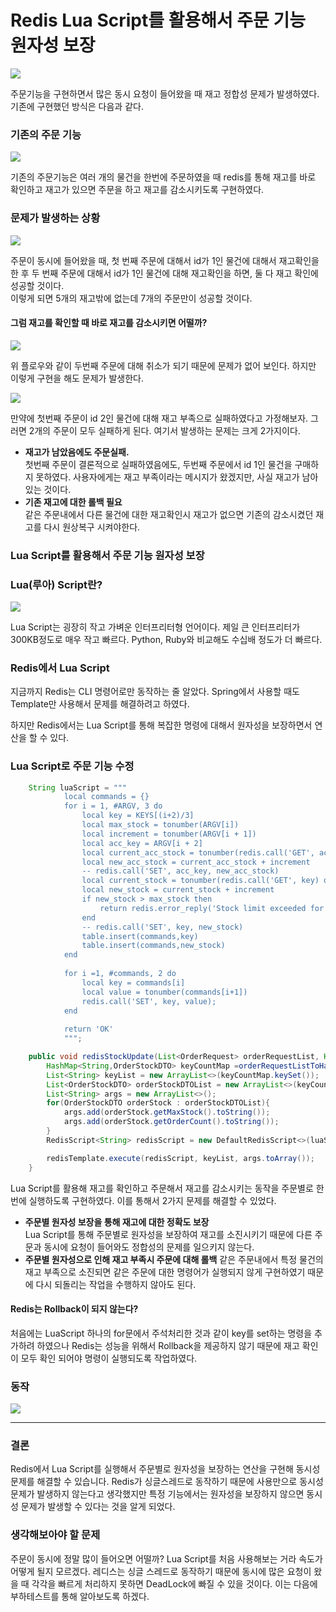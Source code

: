 # Redis Lua Script를 활용해서 주문 기능 원자성 보장

![](https://velog.velcdn.com/images/van1164/post/6cea3ea2-34a1-49c4-9f93-8896b60d0047/image.jpg)

주문기능을 구현하면서 많은 동시 요청이 들어왔을 때 재고 정합성 문제가 발생하였다. 기존에 구현했던 방식은 다음과 같다.

### 기존의 주문 기능 <a href="#undefined" id="undefined"></a>

![](https://velog.velcdn.com/images/van1164/post/dbeb5bb4-e8d6-4217-9548-00b5ba6c79cc/image.png)

기존의 주문기능은 여러 개의 물건을 한번에 주문하였을 때 redis를 통해 재고를 바로 확인하고 재고가 있으면 주문을 하고 재고를 감소시키도록 구현하였다.

### 문제가 발생하는 상황 <a href="#undefined" id="undefined"></a>

![](https://velog.velcdn.com/images/van1164/post/f207f539-9b97-4016-a69a-087bb646d892/image.png)

주문이 동시에 들어왔을 때, 첫 번째 주문에 대해서 id가 1인 물건에 대해서 재고확인을 한 후 두 번째 주문에 대해서 id가 1인 물건에 대해 재고확인을 하면, 둘 다 재고 확인에 성공할 것이다.\
이렇게 되면 5개의 재고밖에 없는데 7개의 주문만이 성공할 것이다.

#### 그럼 재고를 확인할 때 바로 재고를 감소시키면 어떨까? <a href="#undefined" id="undefined"></a>

![](https://velog.velcdn.com/images/van1164/post/b23743b0-3b98-4f88-87da-5bd239db3648/image.png)

위 플로우와 같이 두번째 주문에 대해 취소가 되기 때문에 문제가 없어 보인다. 하지만 이렇게 구현을 해도 문제가 발생한다.

![](https://velog.velcdn.com/images/van1164/post/a39b6883-c8c2-421c-b8bb-6d4c04dc8699/image.png)

만약에 첫번째 주문이 id 2인 물건에 대해 재고 부족으로 실패하였다고 가정해보자. 그러면 2개의 주문이 모두 실패하게 된다. 여기서 발생하는 문제는 크게 2가지이다.

* **재고가 남았음에도 주문실패.**\
  첫번째 주문이 결론적으로 실패하였음에도, 두번째 주문에서 id 1인 물건을 구매하지 못하였다. 사용자에게는 재고 부족이라는 메시지가 왔겠지만, 사실 재고가 남아있는 것이다.
* **기존 재고에 대한 롤백 필요**\
  같은 주문내에서 다른 물건에 대한 재고확인시 재고가 없으면 기존의 감소시켰던 재고를 다시 원상복구 시켜야한다.

### Lua Script를 활용해서 주문 기능 원자성 보장 <a href="#lua-script" id="lua-script"></a>

### Lua(루아) Script란? <a href="#lua-script" id="lua-script"></a>

![](https://velog.velcdn.com/images/van1164/post/9e67bcfc-9a9b-4a45-b7a5-f73246f5fd53/image.png)

Lua Script는 굉장히 작고 가벼운 인터프리터형 언어이다. 제일 큰 인터프리터가 300KB정도로 매우 작고 빠르다. Python, Ruby와 비교해도 수십배 정도가 더 빠르다.

### Redis에서 Lua Script <a href="#redis-lua-script" id="redis-lua-script"></a>

지금까지 Redis는 CLI 명령어로만 동작하는 줄 알았다. Spring에서 사용할 때도 Template만 사용해서 문제를 해결하려고 하였다.

하지만 Redis에서는 Lua Script를 통해 복잡한 명령에 대해서 원자성을 보장하면서 연산을 할 수 있다.

### Lua Script로 주문 기능 수정 <a href="#lua-script" id="lua-script"></a>

```java
    String luaScript = """
            local commands = {}
            for i = 1, #ARGV, 3 do
                local key = KEYS[(i+2)/3]
                local max_stock = tonumber(ARGV[i])
                local increment = tonumber(ARGV[i + 1])
                local acc_key = ARGV[i + 2]
                local current_acc_stock = tonumber(redis.call('GET', acc_key) or '0')
                local new_acc_stock = current_acc_stock + increment
                -- redis.call('SET', acc_key, new_acc_stock)
                local current_stock = tonumber(redis.call('GET', key) or '0')
                local new_stock = current_stock + increment
                if new_stock > max_stock then
                    return redis.error_reply('Stock limit exceeded for key: ' .. key)
                end
                -- redis.call('SET', key, new_stock)
                table.insert(commands,key)
                table.insert(commands,new_stock)
            end
            
            for i =1, #commands, 2 do
                local key = commands[i]
                local value = tonumber(commands[i+1])
                redis.call('SET', key, value);
            end
            
            return 'OK'
            """;

    public void redisStockUpdate(List<OrderRequest> orderRequestList, HashMap<Long,Integer> maxStockMap) throws RedisSystemException{
        HashMap<String,OrderStockDTO> keyCountMap =orderRequestListToHashMap(orderRequestList,maxStockMap);
        List<String> keyList = new ArrayList<>(keyCountMap.keySet());
        List<OrderStockDTO> orderStockDTOList = new ArrayList<>(keyCountMap.values());
        List<String> args = new ArrayList<>();
        for(OrderStockDTO orderStock : orderStockDTOList){
            args.add(orderStock.getMaxStock().toString());
            args.add(orderStock.getOrderCount().toString());
        }
        RedisScript<String> redisScript = new DefaultRedisScript<>(luaScript, String.class);

        redisTemplate.execute(redisScript, keyList, args.toArray());
    }
```

Lua Script를 활용해 재고를 확인하고 주문해서 재고를 감소시키는 동작을 주문별로 한번에 실행하도록 구현하였다. 이를 통해서 2가지 문제를 해결할 수 있었다.

* **주문별 원자성 보장을 통해 재고에 대한 정확도 보장**\
  Lua Script를 통해 주문별로 원자성을 보장하여 재고를 소진시키기 때문에 다른 주문과 동시에 요청이 들어와도 정합성의 문제를 일으키지 않는다.
* **주문별 원자성으로 인해 재고 부족시 주문에 대해 롤백** 같은 주문내에서 특정 물건의 재고 부족으로 소진되면 같은 주문에 대한 명령어가 실행되지 않게 구현하였기 때문에 다시 되돌리는 작업을 수행하지 않아도 된다.

#### Redis는 Rollback이 되지 않는다?

처음에는 LuaScript 하나의 for문에서 주석처리한 것과 같이 key를 set하는 명령을 추가하려 하였으나 Redis는 성능을 위해서 Rollback을 제공하지 않기 때문에 재고 확인이 모두 확인 되어야 명령이 실행되도록 작업하였다.

### 동작 <a href="#undefined" id="undefined"></a>

![](https://velog.velcdn.com/images/van1164/post/f97a1abd-07ed-4443-954f-01696ae61e03/image.png)

***

### 결론 <a href="#undefined" id="undefined"></a>

Redis에서 Lua Script를 실행해서 주문별로 원자성을 보장하는 연산을 구현해 동시성문제를 해결할 수 있습니다. Redis가 싱글스레드로 동작하기 때문에 사용만으로 동시성 문제가 발생하지 않는다고 생각했지만 특정 기능에서는 원자성을 보장하지 않으면 동시성 문제가 발생할 수 있다는 것을 알게 되었다.

### 생각해보아야 할 문제 <a href="#undefined" id="undefined"></a>

주문이 동시에 정말 많이 들어오면 어떨까? Lua Script를 처음 사용해보는 거라 속도가 어떻게 될지 모르겠다. 레디스는 싱글 스레드로 동작하기 때문에 동시에 많은 요청이 왔을 때 각각을 빠르게 처리하지 못하면 DeadLock에 빠질 수 있을 것이다. 이는 다음에 부하테스트를 통해 알아보도록 하겠다.
